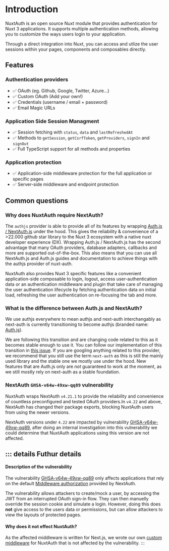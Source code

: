 # Introduction

NuxtAuth is an open source Nuxt module that provides authentication for Nuxt 3 applications. It supports multiple authentication methods, allowing you to customize the ways users login to your application.

Through a direct integration into Nuxt, you can access and utlize the user sessions within your pages, components and composables directly.

## Features

### Authentication providers

- ✅ OAuth (eg. Github, Google, Twitter, Azure...)
- ✅ Custom OAuth (Add your own!)
- ✅ Credentials (username / email + password)
- ✅ Email Magic URLs

### Application Side Session Managment

- ✅ Session fetching with `status`, `data` and `lastRefreshedAt`
- ✅ Methods to `getSession`, `getCsrfToken`, `getProviders`, `signIn` and `signOut`
- ✅ Full TypeScript support for all methods and properties

### Application protection

- ✅ Application-side middleware protection for the full application or specific pages
- ✅ Server-side middleware and endpoint protection

## Common questions

### Why does NuxtAuth require NextAuth?

The `authjs` provider is able to provide all of its features by wrapping [Auth.js / NextAuth.js](https://github.com/nextauthjs/next-auth) under the hood. This gives the reliability & convenience of a >22.000 github star library to the Nuxt 3 ecosystem with a native nuxt developer experience (DX). Wrapping Auth.js / NextAuth.js has the second advantage that many OAuth providers, database adapters, callbacks and more are supported out-of-the-box. This also means that you can use all NextAuth.js and Auth.js guides and documentation to achieve things with the authjs provider of nuxt-auth.

NuxtAuth also provides Nuxt 3 specific features like a convenient application-side composable to login, logout, access user-authentication data or an authentication middleware and plugin that take care of managing the user authentication lifecycle by fetching authentication data on initial load, refreshing the user authentication on re-focusing the tab and more.

### What is the difference between Auth.js and NextAuth?

We use authjs everywhere to mean authjs and next-auth interchangably as next-auth is currently transitioning to become authjs (branded name: [Auth.js](https://authjs.dev/)).

We are following this transition and are changing code related to this as it becomes stable enough to use it. You can follow our implementation of this transition in [this issue](https://github.com/sidebase/nuxt-auth/issues/673). If you are googling anything related to this provider, we recommend that you still use the term `next-auth` as this is still the mainly used library and the stable one we mostly use under the hood. New features that are Auth.js only are _not_ guaranteed to work at the moment, as we still mostly rely on next-auth as a stable foundation.

### NextAuth `GHSA-v64w-49xw-qq89` vulnerability

NuxtAuth wraps NextAuth `v4.21.1` to provide the reliability and convenience of countless preconfigured and tested OAuth providers.In `v4.22` and above, NextAuth has changed their package exports, blocking NuxtAuth users from using the newer versions.

NextAuth versions under `4.22` are impacted by vulnerability [GHSA-v64w-49xw-qq89](https://github.com/advisories/GHSA-v64w-49xw-qq89), after doing an internal investigation into this vulnerability we could determine that NuxtAuth applications using this version are not affected.

::: details Futhur details
---
#### Description of the vulnerability
The vulnerability [GHSA-v64w-49xw-qq89](https://github.com/advisories/GHSA-v64w-49xw-qq89) only affects applications that rely on the default [Middleware authorization](https://next-auth.js.org/configuration/nextjs#middleware) provided by NextAuth.

The vulnerability allows attackers to create/mock a user, by accessing the JWT from an interrupted OAuth sign-in flow. They can then manuelly override the session cookie and simulate a login. However, doing this does **not** give access to the users data or permissions, but can allow attackers to view the layouts of protected pages.

#### Why does it not effect NuxtAuth?
As the affected middleware is written for Next.js, we wrote our own [custom middleware](https://github.com/sidebase/nuxt-auth/blob/main/src/runtime/middleware/auth.ts) for NuxtAuth that is not affected by the vulnerability.
:::
